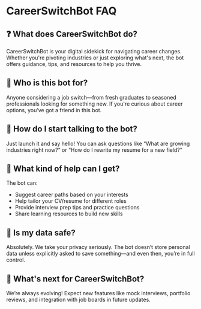 # CareerSwitchBot FAQ

## ❓ What does CareerSwitchBot do?
CareerSwitchBot is your digital sidekick for navigating career changes. Whether you're pivoting industries or just exploring what's next, the bot offers guidance, tips, and resources to help you thrive.

## 👤 Who is this bot for?
Anyone considering a job switch—from fresh graduates to seasoned professionals looking for something new. If you're curious about career options, you’ve got a friend in this bot.

## 💬 How do I start talking to the bot?
Just launch it and say hello! You can ask questions like “What are growing industries right now?” or “How do I rewrite my resume for a new field?”

## 🧰 What kind of help can I get?
The bot can:
- Suggest career paths based on your interests
- Help tailor your CV/resume for different roles
- Provide interview prep tips and practice questions
- Share learning resources to build new skills

## 🔐 Is my data safe?
Absolutely. We take your privacy seriously. The bot doesn’t store personal data unless explicitly asked to save something—and even then, you’re in full control.

## 🚀 What's next for CareerSwitchBot?
We’re always evolving! Expect new features like mock interviews, portfolio reviews, and integration with job boards in future updates.

